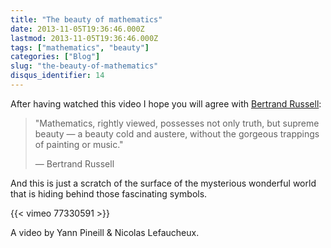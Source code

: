 ```yaml
---
title: "The beauty of mathematics"
date: 2013-11-05T19:36:46.000Z
lastmod: 2013-11-05T19:36:46.000Z
tags: ["mathematics", "beauty"]
categories: ["Blog"]
slug: "the-beauty-of-mathematics"
disqus_identifier: 14
---
```


After having watched this video I hope you will agree with [Bertrand Russell](http://en.wikipedia.org/wiki/Bertrand_Russell):

> &quot;Mathematics, rightly viewed, possesses not only truth, but supreme beauty &mdash; a beauty cold and austere, without the gorgeous trappings of painting or music.&quot;
>
> &mdash; Bertrand Russell

And this is just a scratch of the surface of the mysterious wonderful world that is hiding behind those fascinating symbols.

{{< vimeo 77330591 >}}

A video by Yann Pineill &amp; Nicolas Lefaucheux.
